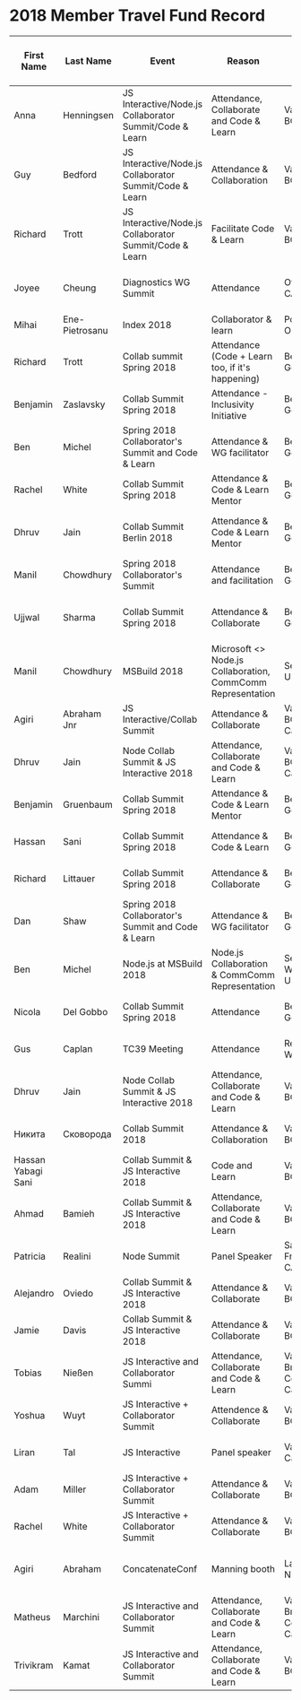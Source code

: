 # 2018 Member Travel Fund Record



First Name	|	Last Name	|	Event	|	Reason	|	Location	|	Travel Dates	|	Amount Requested:	|	Pull Request date	|	Pull Request link	|	Date Expense report sent	|	Amount of Expense Report	|	Date Sent to Finance	|	Date approved through Bill.com	|	Bill.com Amount approved for reimbusement
----------	|	---------	|	------	|	---------------------	|	--------	|	----	|	-----------------	|	-----------------	|	------------------------	|	------------------------	|	--------------------	|	----------------------	|	--------------------	|	-----------------------------------------
Anna	|	Henningsen	|	JS Interactive/Node.js Collaborator Summit/Code & Learn	|	Attendance, Collaborate and Code & Learn	|	Vancouver, BC, CAN	|	10Oct -12Oct, 2018	|	US$1360	|	21Jul 2018	|	https://github.com/nodejs/admin/pull/186	|	Yes	|	US$1400	|	30Jul 2018	|	30Jul 2018	|	US$1400
Guy 	|	Bedford	|	JS Interactive/Node.js Collaborator Summit/Code & Learn	|	Attendance & Collaboration	|	Vancouver, BC, CAN	|	10Oct 10-12Oct 2018	|	US$2040	|	25Jul 2018	|	https://github.com/nodejs/admin/pull/193	|	Yes	|	US$2040.24	|	24Jul 2018	|		|	US$2040.24
Richard	|	Trott	|	JS Interactive/Node.js Collaborator Summit/Code & Learn	|	Facilitate Code & Learn 	|	Vancouver, BC, CAN	|	10Oct - 12Oct 2018	|	US$1270.76	|	9Jul 2018	|	https://github.com/nodejs/admin/pull/176	|	Yes	|	US$380.76	| 25Jul 2018 - Airfare only	|	30Jul 2018	|	US$380.76
Joyee	|	Cheung	|	Diagnostics WG Summit	|	Attendance	|	Ottawa, ON, CA	|	12 Feb - 13 Feb 2018	|	US$1650	|	16Feb 2018	|	https://github.com/nodejs/admin/pull/65	|	26Feb 2018	|	US$1604	|	26Feb 2018	|	26Feb 2018	|	US$1604
Mihai 	|	Ene-Pietrosanu	|	Index 2018	|	Collaborator & learn	|	Portland, OR, US	|	20 Feb 2018	|	US$283	|	5Feb 2018	|	https://github.com/nodejs/admin/pull/60	|	28Feb 2018	|	US$283	|	28Feb 2018	|	28Feb 2018	|	US$283
Richard	|	Trott	|	Collab summit Spring 2018	|	Attendance (Code + Learn too, if it's happening)	|	Berlin, Germany	|	31May - 3Jun 2018	|	US$919.98	|	12Mar 2018	|	https://github.com/nodejs/admin/pull/92	|	31Mar 2018	|	US$919.98	|	31Mar 2018	|	31Mar 2018	|	US$919.98
Benjamin	|	Zaslavsky	|	Collab Summit Spring 2018	|	Attendance - Inclusivity Initiative	|	Berlin, Germany	|	31May - 1Jun 2018	|	US$385.59	|	9Mar 2018	|	https://github.com/nodejs/admin/pull/86	|	20Apr 2018	|	US$385.59	|	20Apr 2018	|	20Apr 2018	|	US$385.59
Ben	|	Michel	|	Spring 2018 Collaborator's Summit and Code & Learn	|	Attendance & WG facilitator	|	Berlin, Germany	|	30May - 2Jun 2018	|	US$1618	|	11Apr 2018	|	https://github.com/nodejs/admin/pull/113	|	22May 2018	|	US$1618	|	22May 2018	|	22May 2018	|	US$1618
Rachel 	|	White	|	Collab Summit Spring 2018	|	Attendance & Code & Learn Mentor	|	Berlin, Germany	|	31May - 3Jun 2018	|	US$1400	|	12Mar 2018	|	https://github.com/nodejs/admin/pull/89	|	1Jun 18 & 15Jun 18	|	US$1445	|	1Jun 2018	|	1Jun 2018	|	US$1421.77
Dhruv	|	Jain	|	Collab Summit Berlin 2018	|	Attendance & Code & Learn Mentor	|	Berlin, Germany	|	30May - 3June 2018	|	US$2000	|	3Mar 2018	|	https://github.com/nodejs/admin/pull/82	|	12Jun 2018	|	US$258	|	12Jun 2018	|	12Jun 2018	|	US$258
Manil	|	Chowdhury	|	Spring 2018 Collaborator's Summit	|	Attendance and facilitation	|	Berlin, Germany	|	30May - 2Jun 2018	|	US$1377	|	28Mar 2018	|	https://github.com/nodejs/admin/pull/104	|	11Jun 2018	|	US$1351.2	|	11Jun 2018	|	11Jun 2018	|	US$1351.2
Ujjwal	|	Sharma	|	Collab Summit Spring 2018	|	Attendance & Collaborate	|	Berlin, Germany	|	29May - 3June  2018	|	US$1384	|	17Apr 2018	|	https://github.com/nodejs/admin/pull/120	|	15Jun 2018	|	US$1383.95	|	15Jun 2018	|	15Jun 2018	|	US$1383.95
Manil	|	Chowdhury	|	MSBuild 2018	|	Microsoft <> Node.js Collaboration, CommComm Representation	|	Seattle, WA, USA	|	6May - 10May 2018	|	US$209.4	|	22May 2018	|	https://github.com/nodejs/admin/pull/142	|	15Jun 2018	|	US$221.54	|	15Jun 2018	|	15Jun 2018	|	US$221.54
Agiri 	|	Abraham Jnr	|	JS Interactive/Collab Summit	|	Attendance & Collaborate	|	Vancouver, BC, Cannada	|	10Oct  - 14Oct 2018	|	US$2995	|	22Jun 2018	|	https://github.com/nodejs/admin/pull/157	|	23May 2018	|	US$280	|	23May 2018	|	23May 2018	|	US$280
Dhruv	|	Jain	|	Node Collab Summit & JS Interactive 2018	|	Attendance, Collaborate and Code & Learn	|	Vancouver, BC, Cannada	|	10Oct - 13Oct 2018	|	US$2100	|	15Jun 2018	|	https://github.com/nodejs/admin/pull/163	|	8Jun 2018	|	US$386.8	|	8Jun 2018	|	8Jun 2018	|	US$386.8
Benjamin	|	Gruenbaum	|	Collab Summit Spring 2018	|	Attendance & Code & Learn Mentor	|	Berlin, Germany	|	31May - 3Jun 2018	|	US$400	|		|		|		|		|		|		|	
Hassan	|	Sani	|	Collab Summit Spring 2018	|	Attendance & Code & Learn	|	Berlin, Germany	|	30May - 3Jun 2018	|	US$1000	|	6Aug 2018	|	https://github.com/nodejs/admin/pull/203	|		|		|		|		|	
Richard	|	Littauer	|	Collab Summit Spring 2018	|	Attendance & Collaborate	|	Berlin, Germany	|	31May - 3Jun 2018	|	US$800	|		|		|		|		|		|		|	
Dan	|	Shaw	|	Spring 2018 Collaborator's Summit and Code & Learn	|	Attendance & WG facilitator	|	Berlin, Germany	|	30May - 3Jun 2018	|	US$1500	|		|		|		|		|		|		|	
Ben	|	Michel	|	Node.js at MSBuild 2018	|	Node.js Collaboration & CommComm Representation	|	Seattle Washington, USA	|	6May - 9May 2018	|	US$402	|		|		|		|		|		|		|	
Nicola	|	Del Gobbo	|	Collab Summit Spring 2018	|	Attendance	|	Berlin, Germany	|	30May - 2Jun 2018	|	€391.01	|		|		|	26Jun 2018	|	€391.01	|		|		|		|
Gus	|	Caplan	|	TC39 Meeting	|	Attendance	|	Redmond, WA, US	|	 23Jul –  Jul27 2018	|	US$1112.28	|		|		|		|		|		|		|	
Dhruv	|	Jain	|	Node Collab Summit & JS Interactive 2018	|	Attendance, Collaborate and Code & Learn	|	Vancouver BC, CAN	|	10Oct - 13Oct 2018	|	US$2100	|		|		|		|		|		|		|	
Никита	|	Сковорода	|	Collab Summit 2018	|	Attendance & Collaboration	|	Vancouver BC, CAN	|	12Oct - 13Oct 2018	|	US$1500	|		|		|		|		|		|		|	
Hassan Yabagi Sani	|		|	Collab Summit & JS Interactive 2018	|	Code and Learn	|	Vancouver BC, CAN	|	10Oct - 13Oct 2018	|	US$2376	|		|		|		|	US$2741	|		|		|	US$2741
Ahmad	|	Bamieh	|	Collab Summit & JS Interactive 2018	|	Attendance, Collaborate and Code & Learn	|	Vancouver BC, CAN	|	10Oct - 13Oct 2018	|	US$2250	|		|		|	20Sep 2018	|	US$2250	|		|		|		|
Patricia	|	Realini	|	Node Summit	|	Panel Speaker	|	San Francisco, CA, USA	|	23Jul - 25Jul 2018	|	US$1150	|		|		|	17Sep 2018	|	US$ 1083	|		|		|		|
Alejandro	|	Oviedo	|	Collab Summit & JS Interactive 2018	|	Attendance & Collaborate	|	Vancouver, BC, CAN	|	10Oct - 14Oct 2018	|	US$2200	|	43282	|	https://github.com/nodejs/admin/pull/174	|		|		|		|		|		|Ujjwal	|	Sharma	|	Collab Summit & JS Interactive 2018	|	Attendance & Collaborate	|	Vacouver BC, CAN	|	9Oct - 14Oct 2018	|	US$2500	|	22Jul 2018	|	https://github.com/nodejs/admin/pull/189	|		|		|		|		|	
Jamie	|	Davis	|	Collab Summit & JS Interactive 2018	|	Attendance & Collaborate	|	Vacouver BC, CAN	|	9Oct - 14Oct 2018	|	US$1175	|	26Jul 2018	|	https://github.com/nodejs/admin/pull/194	|		|		|		|		|	
Tobias	|	Nießen	|	JS Interactive and Collaborator Summi	|	Attendance, Collaborate and Code & Learn	|	Vancouver, British Columbia, Canada	|	9Oct - 14Oct 2018	|	US$2100	|	6Aug 2018	|	https://github.com/nodejs/admin/pull/202	|		|		|		|		|	
Yoshua	|	Wuyt	|	JS Interactive + Collaborator Summit	|	Attendence & Collaborate	|	Vancouver BC, Canada	|	10Oct - Oct13 2018	|	US$1218.99	|	5Aug 2018	|	https://github.com/nodejs/admin/pull/201	|	19Sep 2018	|	US$1218.99	|		|		|		|
Liran	|	Tal	|	JS Interactive	|	Panel speaker	|	Vancouver, Canada	|	9Oct - 14Oct 2018	|	US$550	|	1Aug 2018	|	https://github.com/nodejs/admin/pull/198	|		|		|		|		|	
Adam 	|	Miller	|	JS Interactive + Collaborator Summit	|	Attendance & Collaborate	|	Vancouver BC, Canada	|	9Oct -14Oct 2018	|	US$2115	|	2Aug 2018	|	ammiller@linkedin.com	|		|		|		|		|	
Rachel 	|	White	|	JS Interactive + Collaborator Summit	|	Attendance & Collaborate	|	Vancouver BC, Canada	|	10Oct -13Oct 2018	|	US$2439.86	|	2Aug 2018	|	https://github.com/nodejs/admin/pull/199	|		|		|		|		|	
Agiri 	|	Abraham	|	ConcatenateConf	|	Manning booth	|	Lagos, Nigeria.	|	10Aug - 11Aug 2018	|	US$393	|	29Jul 2018	|	https://github.com/nodejs/admin/pull/195	|		|		|		|		|	
Matheus	|	Marchini	|	JS Interactive and Collaborator Summit	|	Attendance, Collaborate and Code & Learn	|	Vancouver, British Columbia, Canada	|	10Oct - 13Oct 2018	|	US$1200	|	9Aug 2018	|	https://github.com/nodejs/admin/pull/209	|	11Sep 2018	|	US$ 4815	|		|		|		|
Trivikram	|	Kamat	|	JS Interactive and Collaborator Summit	|	Attendance, Collaborate and Code & Learn	|	Vancouver BC, Canada	|	9Oct -14Oct 2018	|	US$1000	|	17Jul 2018	|	https://github.com/nodejs/admin/pull/183	|		|		|		|		|	
